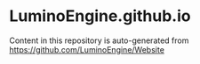 # LuminoEngine.github.io

Content in this repository is auto-generated from https://github.com/LuminoEngine/Website

